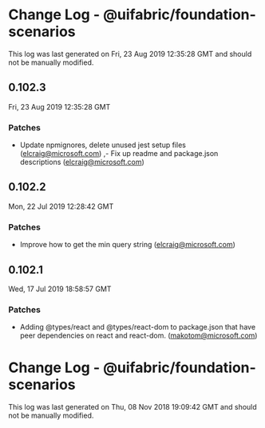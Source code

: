 # Change Log - @uifabric/foundation-scenarios

This log was last generated on Fri, 23 Aug 2019 12:35:28 GMT and should not be manually modified.

## 0.102.3
Fri, 23 Aug 2019 12:35:28 GMT

### Patches

- Update npmignores, delete unused jest setup files (elcraig@microsoft.com)
,- Fix up readme and package.json descriptions (elcraig@microsoft.com)

## 0.102.2
Mon, 22 Jul 2019 12:28:42 GMT

### Patches

- Improve how to get the min query string (elcraig@microsoft.com)

## 0.102.1
Wed, 17 Jul 2019 18:58:57 GMT

### Patches

- Adding @types/react and @types/react-dom to package.json that have peer dependencies on react and react-dom. (makotom@microsoft.com)

# Change Log - @uifabric/foundation-scenarios

This log was last generated on Thu, 08 Nov 2018 19:09:42 GMT and should not be manually modified.